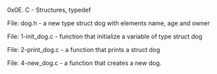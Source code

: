 0x0E. C - Structures, typedef

File: dog.h - a new type struct dog with elements name, age and owner


File: 1-init_dog.c -  function that initialize a variable of type struct dog


File: 2-print_dog.c - a function that prints a struct dog


File: 4-new_dog.c - a function that creates a new dog.


